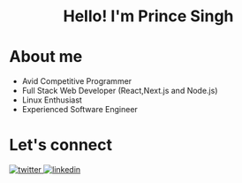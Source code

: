 <div align='center'>
  
# Hello! I'm Prince Singh
</div>

# About me
- Avid Competitive Programmer
- Full Stack Web Developer (React,Next.js and Node.js)
- Linux Enthusiast
- Experienced Software Engineer


<h1> Let's connect </h1>
<div>
  <a href="https://twitter.com/mrprince0088" target="_blank">
    <img src=https://img.shields.io/badge/twitter-%2300acee.svg?&style=for-the-badge&logo=twitter&logoColor=white alt=twitter style="margin-bottom: 5px;" />
  </a>
  <a href="https://linkedin.com/in/mrprince88" target="_blank">
    <img src=https://img.shields.io/badge/linkedin-%231E77B5.svg?&style=for-the-badge&logo=linkedin&logoColor=white alt=linkedin style="margin-bottom: 5px;" />
  </a>
</div>
